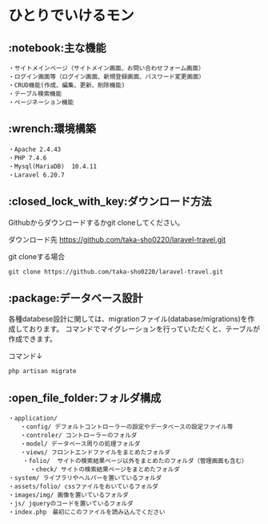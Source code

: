 
# ひとりでいけるモン

## \:notebook:主な機能
```
・サイトメインページ（サイトメイン画面、お問い合わせフォーム画面）
・ログイン画面等（ログイン画面、新規登録画面、パスワード変更画面）
・CRUD機能(作成、編集、更新、削除機能)
・テーブル検索機能
・ページネーション機能
```

## \:wrench:環境構築
```
・Apache 2.4.43
・PHP 7.4.6
・Mysql(MariaDB)  10.4.11 
・Laravel 6.20.7
```

## \:closed_lock_with_key:ダウンロード方法
Githubからダウンロードするかgit cloneしてください。

ダウンロード先
https://github.com/taka-sho0220/laravel-travel.git

git cloneする場合
```
git clone https://github.com/taka-sho0220/laravel-travel.git
```

## \:package:データベース設計

各種databese設計に関しては、migrationファイル(database/migrations)を作成しております。
コマンドでマイグレーションを行っていただくと、テーブルが作成できます。

コマンド↓
```
php artisan migrate
```


## \:open_file_folder:フォルダ構成
```
・application/  
　　・config/ デフォルトコントローラーの設定やデータベースの設定ファイル等  
　　・controler/ コントローラーのフォルダ  
　　・model/ データベース周りの処理フォルダ  
　　・views/ フロントエンドファイルをまとめたフォルダ
	・folio/  サイトの検索結果ページ以外をまとめたのフォルダ（管理画面も含む）
	  ・check/ サイトの検索結果ページをまとめたフォルダ
・system/ ライブラリやヘルパーを置いているフォルダ  
・assets/folio/ cssファイルをおいているフォルダ  
・images/img/ 画像を置いているフォルダ
・js/ jqueryのコードを置いているフォルダ　
・index.php　最初にこのファイルを読み込んでください  
```

